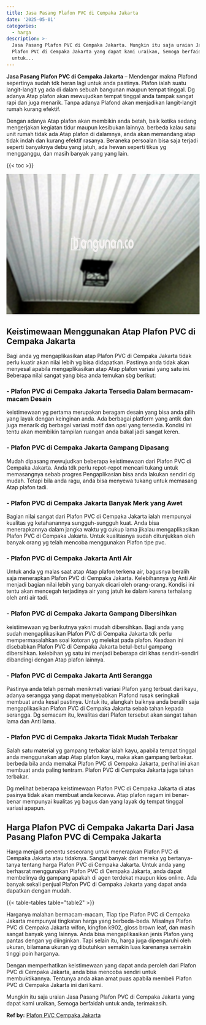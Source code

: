 ```yaml
---
title: Jasa Pasang Plafon PVC di Cempaka Jakarta
date: '2025-05-01'
categories:
  - harga
description: >-
  Jasa Pasang Plafon PVC di Cempaka Jakarta. Mungkin itu saja uraian Jasa Pasang
  Plafon PVC di Cempaka Jakarta yang dapat kami uraikan, Semoga berfaidah
  untuk...
---
```


**Jasa Pasang Plafon PVC di Cempaka Jakarta** – Mendengar makna Plafond sepertinya sudah tdk heran lagi untuk anda pastinya. Plafon ialah suatu langit-langit yg ada di dalam sebuah bangunan maupun tempat tinggal. Dg adanya Atap plafon akan mewujudkan tempat tinggal anda tampak sangat rapi dan juga menarik. Tanpa adanya Plafond akan menjadikan langit-langit rumah kurang efektif.

Dengan adanya Atap plafon akan membikin anda betah, baik ketika sedang mengerjakan kegiatan tidur maupun kesibukan lainnya. berbeda kalau satu unit rumah tidak ada Atap plafon di dalamnya, anda akan memandang atap tidak indah dan kurang efektif rasanya. Beraneka persoalan bisa saja terjadi seperti banyaknya debu yang jatuh, ada hewan seperti tikus yg mengganggu, dan masih banyak yang yang lain.

{{< toc >}}

![Jasa Pasang Plafon PVC di Cempaka Jakarta](/images/flafond-pvc-murah31.png)

## Keistimewaan Menggunakan Atap Plafon PVC di Cempaka Jakarta

Bagi anda yg mengaplikasikan atap Plafon PVC di Cempaka Jakarta tidak perlu kuatir akan nilai lebih yg bisa didapatkan. Pastinya anda tidak akan menyesal apabila mengaplikasikan atap Atap plafon variasi yang satu ini. Beberapa nilai sangat yang bisa anda temukan sbg berikut:

### \- Plafon PVC di Cempaka Jakarta Tersedia Dalam bermacam-macam Desain

keistimewaan yg pertama merupakan beragam desain yang bisa anda pilih yang layak dengan keinginan anda. Ada berbagai platform yang antik dan juga menarik dg berbagai variasi motif dan opsi yang tersedia. Kondisi ini tentu akan membikin tampilan ruangan anda bakal jadi sangat keren.

### \- Plafon PVC di Cempaka Jakarta Gampang Dipasang

Mudah dipasang mewujudkan beberapa keistimewaan dari Plafon PVC di Cempaka Jakarta. Anda tdk perlu repot-repot mencari tukang untuk memasangnya sebab progres Pengaplikasian bisa anda lakukan sendiri dg mudah. Tetapi bila anda ragu, anda bisa menyewa tukang untuk memasang Atap plafon tadi.

### \- Plafon PVC di Cempaka Jakarta Banyak Merk yang Awet

Bagian nilai sangat dari Plafon PVC di Cempaka Jakarta ialah mempunyai kualitas yg ketahanannya sungguh-sungguh kuat. Anda bisa menerapkannya dalam jangka waktu yg cukup lama jikalau mengaplikasikan Plafon PVC di Cempaka Jakarta. Untuk kualitasnya sudah ditunjukkan oleh banyak orang yg telah mencoba menggunakan Plafon tipe pvc.

### \- Plafon PVC di Cempaka Jakarta Anti Air

Untuk anda yg malas saat atap Atap plafon terkena air, bagusnya beralih saja menerapkan Plafon PVC di Cempaka Jakarta. Kelebihannya yg Anti Air menjadi bagian nilai lebih yang banyak dicari oleh orang-orang. Kondisi ini tentu akan mencegah terjadinya air yang jatuh ke dalam karena terhalang oleh anti air tadi.

### \- Plafon PVC di Cempaka Jakarta Gampang Dibersihkan

keistimewaan yg berikutnya yakni mudah dibersihkan. Bagi anda yang sudah mengaplikasikan Plafon PVC di Cempaka Jakarta tdk perlu mempermasalahkan soal kotoran yg melekat pada plafon. Keadaan ini disebabkan Plafon PVC di Cempaka Jakarta betul-betul gampang dibersihkan. kelebihan yg satu ini menjadi beberapa ciri khas sendiri-sendiri dibandingi dengan Atap plafon lainnya.

### \- Plafon PVC di Cempaka Jakarta Anti Serangga

Pastinya anda telah pernah menikmati variasi Plafon yang terbuat dari kayu, adanya serangga yang dapat menyebabkan Plafond rusak seringkali membuat anda kesal pastinya. Untuk itu, alangkah baiknya anda beralih saja mengaplikasikan Plafon PVC di Cempaka Jakarta sebab tahan kepada serangga. Dg semacam itu, kwalitas dari Plafon tersebut akan sangat tahan lama dan Anti lama.

### \- Plafon PVC di Cempaka Jakarta Tidak Mudah Terbakar

Salah satu material yg gampang terbakar ialah kayu, apabila tempat tinggal anda menggunakan atap Atap plafon kayu, maka akan gampang terbakar. berbeda bila anda memakai Plafon PVC di Cempaka Jakarta, perihal ini akan membuat anda paling tentram. Plafon PVC di Cempaka Jakarta juga tahan terbakar.

Dg melihat beberapa keistimewaan Plafon PVC di Cempaka Jakarta di atas pasinya tidak akan membuat anda kecewa. Atap plafon ragam ini benar-benar mempunyai kualitas yg bagus dan yang layak dg tempat tinggal variasi apapun.

## Harga Plafon PVC di Cempaka Jakarta Dari Jasa Pasang Plafon PVC di Cempaka Jakarta

Harga menjadi penentu seseorang untuk menerapkan Plafon PVC di Cempaka Jakarta atau tidaknya. Sangat banyak dari mereka yg bertanya-tanya tentang harga Plafon PVC di Cempaka Jakarta. Untuk anda yang berhasrat menggunakan Plafon PVC di Cempaka Jakarta, anda dapat membelinya dg gampang apakah di agen terdekat maupun kios online. Ada banyak sekali penjual Plafon PVC di Cempaka Jakarta yang dapat anda dapatkan dengan mudah.

{{< table-tables table="table2" >}}

Harganya malahan bermacam-macam, Tiap tipe Plafon PVC di Cempaka Jakarta mempunyai tingkatan harga yang berbeda-beda. Misalnya Plafon PVC di Cempaka Jakarta wifon, kingfon k902, gloss brown leaf, dan masih sangat banyak yang lainnya. Anda bisa mengaplikasikan jenis Plafon yang pantas dengan yg diinginkan. Tapi selain itu, harga juga dipengaruhi oleh ukuran, bilamana ukuran yg dibutuhkan semakin luas karenanya semakin tinggi poin harganya.

Dengan memperhatikan keistimewaan yang dapat anda peroleh dari Plafon PVC di Cempaka Jakarta, anda bisa mencoba sendiri untuk membuktikannya. Tentunya anda akan amat puas apabila membeli Plafon PVC di Cempaka Jakarta ini dari kami.

Mungkin itu saja uraian Jasa Pasang Plafon PVC di Cempaka Jakarta yang dapat kami uraikan, Semoga berfaidah untuk anda, terimakasih.

**Ref by:** [Plafon PVC Cempaka Jakarta](https://id.wikipedia.org/wiki/Plafon)
